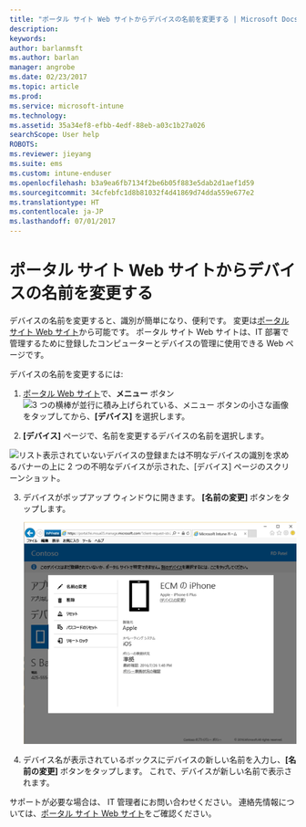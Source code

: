 ```yaml
---
title: "ポータル サイト Web サイトからデバイスの名前を変更する | Microsoft Docs"
description: 
keywords: 
author: barlanmsft
ms.author: barlan
manager: angrobe
ms.date: 02/23/2017
ms.topic: article
ms.prod: 
ms.service: microsoft-intune
ms.technology: 
ms.assetid: 35a34ef8-efbb-4edf-88eb-a03c1b27a026
searchScope: User help
ROBOTS: 
ms.reviewer: jieyang
ms.suite: ems
ms.custom: intune-enduser
ms.openlocfilehash: b3a9ea6fb7134f2be6b05f883e5dab2d1aef1d59
ms.sourcegitcommit: 34cfebfc1d8b81032f4d41869d74dda559e677e2
ms.translationtype: HT
ms.contentlocale: ja-JP
ms.lasthandoff: 07/01/2017
---
```

# <a name="rename-your-device-from-the-company-portal-website"></a>ポータル サイト Web サイトからデバイスの名前を変更する

デバイスの名前を変更すると、識別が簡単になり、便利です。 変更は[ポータル サイト Web サイト](http://portal.manage.microsoft.com)から可能です。 ポータル サイト Web サイトは、IT 部署で管理するために登録したコンピューターとデバイスの管理に使用できる Web ページです。

デバイスの名前を変更するには:

1.  [ポータル Web サイト](http://portal.manage.microsoft.com)で、__メニュー__ ボタン ![3 つの横棒が並行に積み上げられている、メニュー ボタンの小さな画像](/Intune/whats-new/media/CP_hamburger_menu.png) をタップしてから、__[デバイス]__ を選択します。

2. __[デバイス]__ ページで、名前を変更するデバイスの名前を選択します。

  ![リスト表示されていないデバイスの登録または不明なデバイスの識別を求めるバナーの上に 2 つの不明なデバイスが示された、[デバイス] ページのスクリーンショット。](./media/macOS_enroll_002_tap_here_banner.png)

3.  デバイスがポップアップ ウィンドウに開きます。 **[名前の変更]** ボタンをタップします。

    ![[名前の変更]、[削除]、[デバイスのリセット]、[パスコードのリセット]、[リモート ロック] を含む、ポータル Web サイト上の選択されたデバイスに対するすべてのオプション。 ](./media/iwp-screen-with-all-options.png)

4.  デバイス名が表示されているボックスにデバイスの新しい名前を入力し、**[名前の変更]** ボタンをタップします。 これで、デバイスが新しい名前で表示されます。

サポートが必要な場合は、 IT 管理者にお問い合わせください。 連絡先情報については、[ポータル サイト Web サイト](http://portal.manage.microsoft.com)をご確認ください。
